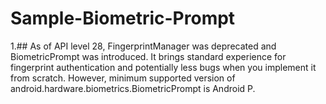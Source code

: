 # Sample-Biometric-Prompt

1.## As of API level 28, FingerprintManager was deprecated and BiometricPrompt was introduced. It brings standard experience for fingerprint authentication and potentially less bugs when you implement it from scratch. However, minimum supported version of android.hardware.biometrics.BiometricPrompt is Android P.
